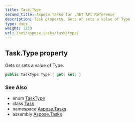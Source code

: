 ```yaml
---
title: Task.Type
second_title: Aspose.Tasks for .NET API Reference
description: Task property. Gets or sets a value of Type
type: docs
weight: 1230
url: /net/aspose.tasks/task/type/
---
```

## Task.Type property

Gets or sets a value of Type.

```csharp
public TaskType Type { get; set; }
```

### See Also

* enum [TaskType](../../tasktype/)
* class [Task](../)
* namespace [Aspose.Tasks](../../task/)
* assembly [Aspose.Tasks](../../../)


